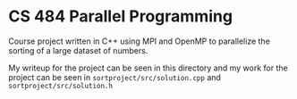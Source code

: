 # CS 484 Parallel Programming
Course project written in C++ using MPI and OpenMP to parallelize the sorting of a large dataset of numbers.

My writeup for the project can be seen in this directory and my work for the project can be seen in `sortproject/src/solution.cpp` and `sortproject/src/solution.h`
